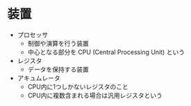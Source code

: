 # 装置

- プロセッサ
    - 制御や演算を行う装置
    - 中心となる部分を CPU (Central Processing Unit) という
- レジスタ
    - データを保持する装置
- アキュムレータ
    - CPU内に1つしかないレジスタのこと
    - CPU内に複数含まれる場合は汎用レジスタという
